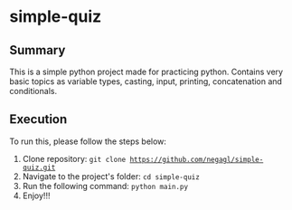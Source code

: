 ﻿# simple-quiz

## Summary

This is a simple python project made for practicing python. Contains very basic topics as variable types, casting, input, printing, concatenation and conditionals.

## Execution

To run this, please follow the steps below:

1. Clone repository: <code>git clone https://github.com/negagl/simple-quiz.git </code>
2. Navigate to the project's folder: <code>cd simple-quiz</code>
3. Run the following command: <code>python main.py</code>
4. Enjoy!!!
